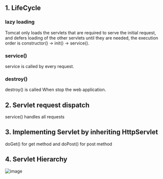 ## 1. LifeCycle
### lazy loading 
Tomcat only loads the servlets that are required to serve the initial request, and defers loading of the other servlets until they are needed, the execution order is 
constructor() -> init() -> service().
### service()
service is called by every request.
### destroy()
destroy() is called When stop the web application.

## 2. Servlet request dispatch
service() handles all requests

## 3. Implementing Servlet by inheriting HttpServlet
doGet() for get method and doPost() for post method

## 4. Servlet Hierarchy
![image](https://user-images.githubusercontent.com/43444919/226261568-33dde6f0-7099-4a07-af12-9481ad1cb17c.png)


